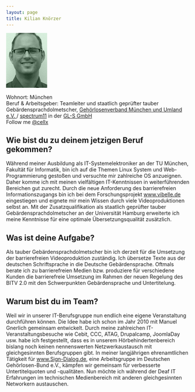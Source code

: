 ```yaml
---
layout: page
title: Kilian Knörzer
---
```


![Kilian Knörzer](/public/images/kikn_small.jpg "Kilian Knörzer")

Wohnort: München  
Beruf & Arbeitsgeber: Teamleiter und staatlich geprüfter tauber Gebärdensprachdolmetscher, [Gehörlosenverband München und Umland e.V. ](http://www.gmu.de "gmu.de") / [spectrum11](http://www.spectrum11.de "spectrum11.de") in der [GL-S GmbH](http://www.gl-s.de "gl-s.de")<br>
Follow me <i class="fa fa-twitter"></i> <a href="http://twitter.com/cellx">@cellx</a>

## Wie bist du zu deinem jetzigen Beruf gekommen?

Während meiner Ausbildung als IT-Systemelektroniker an der TU München, Fakultät für Informatik, bin ich auf die Themen Linux System und Web-Programmierung gestoßen und versuchte mir zahlreiche OS anzueignen. Daher komme ich mit meinen vielfältigen IT-Kenntnissen in weiterführenden Bereichen gut zurecht. Durch die neue Anforderung des barrierefreien Informationszugangs bin ich bei dem Forschungsprojekt www.vibelle.de eingestiegen und eignete mir mein Wissen durch viele Videoproduktionen selbst an. Mit der Zusatzqualifikation als staatlich geprüfter tauber Gebärdensprachdolmetscher an der Universität Hamburg erweiterte ich meine Kenntnisse für eine optimale Übersetzungsqualität zusätzlich. 

## Was ist deine Aufgabe?

Als tauber Gebärdensprachdolmetscher bin ich derzeit für die Umsetzung der barrierefreien Videoproduktion zuständig. Ich übersetze Texte aus der deutschen Schriftsprache in die Deutsche Gebärdensprache. Oftmals berate ich zu barrierefreien Medien bzw. produziere für verschiedene Kunden die barrierefreie Umsetzung im Rahmen der neuen Regelung des BITV 2.0 mit den Schwerpunkten Gebärdensprache und Untertitelung.

## Warum bist du im Team?

Weil wir in unserer IT-Berufsgruppe nun endlich eine eigene Veranstaltung durchführen können. Die Idee habe ich schon im Jahr 2010 mit Manuel Gnerlich gemeinsam entwickelt. Durch meine zahlreichen IT-Veranstaltungsbesuche wie Cebit, CCC, ATAG, Drupalcamp, JoomlaDay usw. habe ich festgestellt, dass es in unserem Hörbehindertenbereich bislang noch keinen nennenswerten Netzwerkaustausch mit gleichgesinnten Berufsgruppen gibt. In meiner langjährigen ehrenamtlichen Tätigkeit für www.Sign-Dialog.de, eine Arbeitsgruppe im Deutschen Gehörlosen-Bund e.V., kämpfen wir gemeinsam für verbesserte Untertitelquoten und -qualitäten. Nun möchte ich während der Deaf IT Erfahrungen im technischen Medienbereich mit anderen gleichgesinnten Networkern austauschen. 
